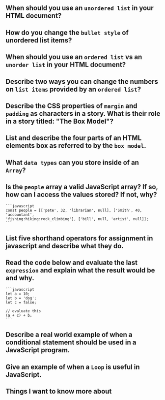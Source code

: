 ## When should you use an `unordered list` in your HTML document?

## How do you change the `bullet style` of unordered list items?

## When should you use an `ordered list` vs an `unorder list` in your HTML document?

## Describe two ways you can change the numbers on `list items` provided by an `ordered list`?



## Describe the CSS properties of `margin` and `padding` as characters in a story. What is their role in a story titled: "The Box Model"?

## List and describe the **four** parts of an HTML elements box as referred to by the `box model`.



## What `data types` can you store inside of an `Array`?

## Is the `people` array a valid JavaScript array?  If so, how can I access the values stored? If not, why?

    ```javascript
    const people = [['pete', 32, 'librarian', null], ['Smith', 40, 'accountant', 
    'fishing:hiking:rock_climbing'], ['bill', null, 'artist', null]];
    ```

## List **five** shorthand operators for assignment in javascript and describe what they do.

## Read the code below and evaluate the last `expression` and explain what the result would be and why.

    ```javascript
    let a = 10;
    let b = 'dog';
    let c = false;

    // evaluate this
    (a + c) + b;
    ```

## Describe a real world example of when a conditional statement should be used in a JavaScript program.

## Give an example of when a `Loop` is useful in JavaScript.



## Things I want to know more about
